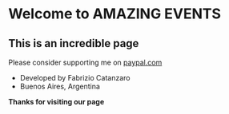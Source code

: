 # Welcome to AMAZING EVENTS
## This is an incredible page

Please consider supporting me on
[paypal.com](https://mindhublab.com "Secret site")

* Developed by Fabrizio Catanzaro
* Buenos Aires, Argentina

**Thanks for visiting our page**